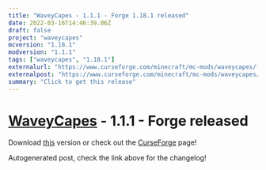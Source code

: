 ```yaml
---
title: "WaveyCapes - 1.1.1 - Forge 1.18.1 released"
date: 2022-03-16T14:46:39.06Z
draft: false
project: "waveycapes"
mcversion: "1.18.1"
modversion: "1.1.1"
tags: ["waveycapes", "1.18.1"]
externalurl: "https://www.curseforge.com/minecraft/mc-mods/waveycapes/files/3695380"
externalpost: "https://www.curseforge.com/minecraft/mc-mods/waveycapes/files/3695380"
summary: "Click to get this release"
---
```

# [WaveyCapes](/project/waveycapes) - 1.1.1 - Forge released
Download [this](https://www.curseforge.com/minecraft/mc-mods/waveycapes/files/3695380) version or check out the [CurseForge](https://www.curseforge.com/minecraft/mc-mods/waveycapes) page!

Autogenerated post, check the link above for the changelog!
